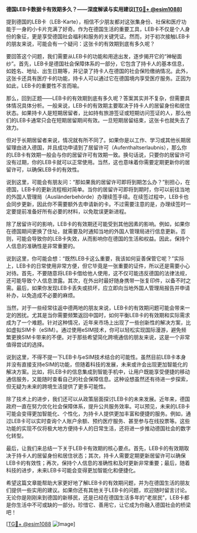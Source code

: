 **德国LEB卡数据卡有效期多久？——深度解读与实用建议[[TG💪+ @esim1088](https://t.me/s/esim1088)]**

提到德国的LEB卡（LEB-Karte），相信不少朋友都对这张集身份、社保和医疗功能于一身的小卡片充满了好奇。作为在德国生活的重要工具，LEB卡不仅是个人身份的象征，更是享受德国社会福利和服务的关键凭证。然而，对于初次接触LEB卡的朋友来说，可能会有一个疑问：这张卡的有效期到底有多久呢？

要回答这个问题，我们需要从LEB卡的功能和用途出发，逐步揭开它的“神秘面纱”。首先，LEB卡是德国社会保障体系的一部分，它包含了持卡人的基本信息，如姓名、地址、出生日期等，并记录了持卡人在德国的社会保险缴纳情况。此外，这张卡还具有医疗卡的功能，持卡人可以通过它在德国境内享受医疗服务。正因为如此，LEB卡的重要性不言而喻。

那么，回到正题——LEB卡的有效期到底有多久呢？答案其实并不复杂，但需要具体情况具体分析。一般来说，LEB卡的有效期主要取决于持卡人的居留身份和居住状态。如果持卡人是短期居留者，比如持有旅游签证或短期访问签证的人，那么他们的LEB卡通常只会在短期居留期间有效。一旦短期居留结束，这张卡也就失去了效力。

但对于长期居留者来说，情况就有所不同了。如果你是以工作、学习或其他长期居留理由进入德国，并且成功申请到了居留许可（Aufenthaltserlaubnis），那么你的LEB卡有效期一般会与你的居留许可有效期一致。换句话说，只要你的居留许可没有过期，你的LEB卡就可以正常使用。当然，这也意味着你需要定期更新你的居留许可，以确保LEB卡的有效性。

说到这里，可能会有朋友问：“那如果我的居留许可即将到期怎么办？”别担心，在德国，LEB卡的更新流程相对简单。当你的居留许可即将到期时，你可以前往当地的外国人管理局（Ausländerbehörde）办理续签手续。在续签过程中，LEB卡也会同步更新，因此你不需要额外去申请新的卡。不过需要注意的是，办理续签时一定要提前准备好所有必要的材料，以免耽误更新进程。

除了居留许可的影响，LEB卡的有效期还可能受到其他因素的影响。例如，如果你在德国期间更换了住址，就需要及时通知当地的外国人管理局进行信息更新。否则，可能会导致你的LEB卡失效，从而影响你在德国的生活和权益。因此，保持个人信息的准确性是非常重要的。

说到这里，你可能会想：“既然LEB卡这么重要，我该如何妥善保管它呢？”实际上，LEB卡的日常使用非常方便，但它毕竟是一张重要的证件，所以还是需要小心对待。首先，不要随意将LEB卡借给他人使用，这不仅可能违反德国的法律法规，还可能导致个人信息泄露。其次，在外出时最好随身携带一张复印件，以备不时之需。最后，如果你发现LEB卡丢失或损坏，应立即向当地外国人管理局报告并申请补办，以免造成不必要的麻烦。

当然，对于一些经常往返中德两地的朋友来说，LEB卡的有效期问题可能会带来一定的困扰。尤其是当你需要频繁返回中国时，如何平衡LEB卡的有效期和实际需求成为了一个难题。针对这种情况，近年来市场上出现了一些创新性的解决方案，比如虚拟SIM卡（eSIM）。通过使用eSIM技术，你可以轻松实现国际漫游，避免频繁更换SIM卡带来的不便。对于那些希望简化跨境通信的朋友来说，这是一个非常值得尝试的选择。

说到这里，不得不提一下LEB卡与eSIM技术结合的可能性。虽然目前LEB卡本身并没有直接支持eSIM的功能，但随着科技的发展，未来或许会出现更加智能化的解决方案。比如，将LEB卡的信息集成到智能手机中，让用户既能享受便捷的移动通信服务，又能随时查看自己的社会保障信息。这种设想虽然还有待进一步探索，但无疑为未来的跨境生活提供了更多可能性。

除了技术上的进步，我们还可以从政策层面探讨LEB卡的未来发展。近年来，德国政府一直在努力优化社会保障体系，提升公共服务效率。可以预见，未来的LEB卡可能会变得更加智能化、个性化，为持卡人提供更加丰富和便捷的服务。例如，通过LEB卡可以实时查询个人账户余额、预约医疗服务、甚至参与在线投票等。这些功能的实现不仅将极大地方便持卡人的日常生活，还将进一步推动德国社会的数字化转型。

最后，让我们来总结一下关于LEB卡有效期的核心要点。首先，LEB卡的有效期取决于持卡人的居留身份和居住状态；其次，持卡人需要定期更新居留许可以确保LEB卡的有效性；再次，保持个人信息的准确性和及时更新非常重要；最后，随着科技的进步，未来LEB卡可能会变得更加智能化和便捷化。

希望这篇文章能帮助大家更好地了解LEB卡的有效期问题，并为在德国生活的朋友们提供一些实用的建议。如果你还有其他关于LEB卡的问题，欢迎随时留言讨论。无论你是刚刚来到德国的新移民，还是已经在德国生活多年的“老居民”，LEB卡都是你生活中不可或缺的一部分。珍惜它、善用它，让它成为你融入德国社会的桥梁吧！

[[TG💪+ @esim1088](https://t.me/s/esim1088) ![Image](https://i.postimg.cc/4NQfJmqS/Snipaste-2025-05-13-00-14-12.png)]